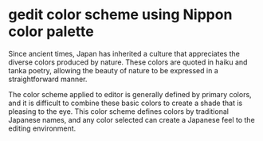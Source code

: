 # gedit color scheme using Nippon color palette
Since ancient times, Japan has inherited a culture that appreciates the diverse colors produced by nature. These colors are quoted in haiku and tanka poetry, allowing the beauty of nature to be expressed in a straightforward manner.  

The color scheme applied to editor is generally defined by primary colors, and it is difficult to combine these basic colors to create a shade that is pleasing to the eye. This color scheme defines colors by traditional Japanese names, and any color selected can create a Japanese feel to the editing environment.
